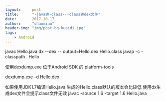 ```yaml
---
layout:     post
title:      "-java转-class---class转dex文件"
date:       2017-10-17
author:     "shaomiao"
header-img: "img/post-bg-kuaidi.jpg"
tags:
    - Android
---
```


javac Hello.java
dx --dex -- output=Hello.dex Hello.class
javap -c -classpath . Hello

使用dexdump.exe 位于Android SDK 的 platform-tools

dexdump.exe -d Hello.dex


如果使用JDK1.7编译Hello.java 生成的Hello.class默认的版本会比较低 使用dx生成dex文件会提示class文件无效
javac -source 1.6 -target 1.6 Hello.java
